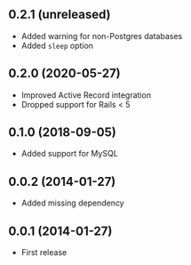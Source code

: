 ## 0.2.1 (unreleased)

- Added warning for non-Postgres databases
- Added `sleep` option

## 0.2.0 (2020-05-27)

- Improved Active Record integration
- Dropped support for Rails < 5

## 0.1.0 (2018-09-05)

- Added support for MySQL

## 0.0.2 (2014-01-27)

- Added missing dependency

## 0.0.1 (2014-01-27)

- First release
